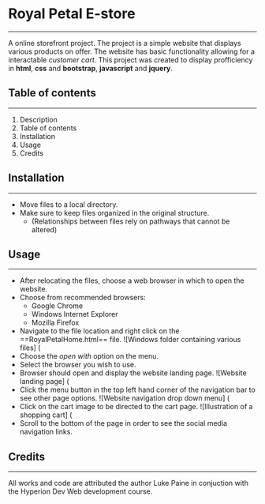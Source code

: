 # Royal Petal E-store
---
A online storefront project.
The project is a simple website that displays various products on offer.
The website has basic functionality allowing for a interactable *customer cart*.
This project was created to display profficiency in **html**, **css** and **bootstrap**, **javascript** and **jquery**.

## Table of contents
---
1. Description
2. Table of contents
3. Installation
4. Usage
5. Credits

## Installation
---
- Move files to a local directory.
- Make sure to keep files organized in the original structure.
  - (Relationships between files rely on pathways that cannot be altered)

## Usage
---
- After relocating the files, choose a web browser in which to open the website. 
- Choose from recommended browsers:
  - Google Chrome
  - Windows Internet Explorer
  - Mozilla Firefox
- Navigate to the file location and right click on the ==RoyalPetalHome.html== file.
![Windows folder containing various files] (
- Choose the *open with* option on the menu.
- Select the browser you wish to use.
- Browser should open and display the website landing page.
![Website landing page] (
- Click the menu button in the top left hand corner of the navigation bar to see other page options.
![Website navigation drop down menu] (
- Click on the cart image to be directed to the cart page.
![Illustration of a shopping cart] (
- Scroll to the bottom of the page in order to see the social media navigation links.

## Credits
---
All works and code are attributed the author Luke Paine in conjuction with the Hyperion Dev Web development course.



